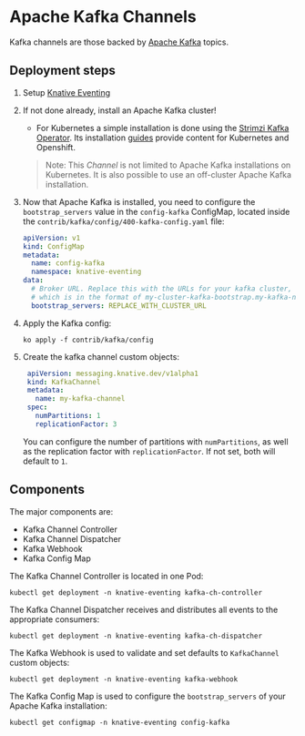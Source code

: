 # Apache Kafka Channels

Kafka channels are those backed by [Apache Kafka](http://kafka.apache.org/) topics.

## Deployment steps

1. Setup [Knative Eventing](../../../DEVELOPMENT.md)
1. If not done already, install an Apache Kafka cluster!

   - For Kubernetes a simple installation is done using the
     [Strimzi Kafka Operator](http://strimzi.io). Its installation
     [guides](http://strimzi.io/quickstarts/) provide content for Kubernetes and
     Openshift.

   > Note: This _Channel_ is not limited to Apache Kafka installations on
   > Kubernetes. It is also possible to use an off-cluster Apache Kafka
   > installation.

1. Now that Apache Kafka is installed, you need to configure the
   `bootstrap_servers` value in the `config-kafka` ConfigMap,
   located inside the `contrib/kafka/config/400-kafka-config.yaml` file:

    ```yaml
    apiVersion: v1
    kind: ConfigMap
    metadata:
      name: config-kafka
      namespace: knative-eventing
    data:
      # Broker URL. Replace this with the URLs for your kafka cluster,
      # which is in the format of my-cluster-kafka-bootstrap.my-kafka-namespace:9092.
      bootstrap_servers: REPLACE_WITH_CLUSTER_URL
    ```

1. Apply the Kafka config:

   ```
   ko apply -f contrib/kafka/config
   ```

1. Create the kafka channel custom objects:

   ```yaml
    apiVersion: messaging.knative.dev/v1alpha1
    kind: KafkaChannel
    metadata:
      name: my-kafka-channel
    spec:
      numPartitions: 1
      replicationFactor: 3
    ```
    You can configure the number of partitions with `numPartitions`, as well as the replication factor with `replicationFactor`. If not set, both will default to `1`.

## Components

The major components are:

- Kafka Channel Controller
- Kafka Channel Dispatcher
- Kafka Webhook
- Kafka Config Map


The Kafka Channel Controller is located in one Pod:

```shell
kubectl get deployment -n knative-eventing kafka-ch-controller
```

The Kafka Channel Dispatcher receives and distributes all events to the appropriate consumers:

```shell
kubectl get deployment -n knative-eventing kafka-ch-dispatcher
```

The Kafka Webhook is used to validate and set defaults to `KafkaChannel` custom objects:

```shell
kubectl get deployment -n knative-eventing kafka-webhook
```

The Kafka Config Map is used to configure the `bootstrap_servers` of your Apache Kafka installation:

```shell
kubectl get configmap -n knative-eventing config-kafka
```
